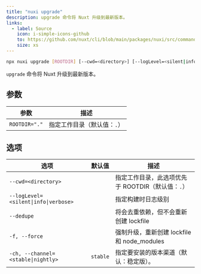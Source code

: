 ```yaml
---
title: "nuxi upgrade"
description: upgrade 命令将 Nuxt 升级到最新版本。
links:
  - label: Source
    icon: i-simple-icons-github
    to: https://github.com/nuxt/cli/blob/main/packages/nuxi/src/commands/upgrade.ts
    size: xs
---
```


<!--upgrade-cmd-->
```bash [Terminal]
npx nuxi upgrade [ROOTDIR] [--cwd=<directory>] [--logLevel=<silent|info|verbose>] [--dedupe] [-f, --force] [-ch, --channel=<stable|nightly>]
```
<!--/upgrade-cmd-->

`upgrade` 命令将 Nuxt 升级到最新版本。

## 参数

<!--upgrade-args-->
参数 | 描述
--- | ---
`ROOTDIR="."` | 指定工作目录（默认值：`.`）
<!--/upgrade-args-->

## 选项

<!--upgrade-opts-->
选项 | 默认值 | 描述
--- | --- | ---
`--cwd=<directory>` |  | 指定工作目录，此选项优先于 ROOTDIR（默认值：`.`）
`--logLevel=<silent\|info\|verbose>` |  | 指定构建时日志级别
`--dedupe` |  | 将会去重依赖，但不会重新创建 lockfile
`-f, --force` |  | 强制升级，重新创建 lockfile 和 node_modules
`-ch, --channel=<stable\|nightly>` | `stable` | 指定要安装的版本渠道（默认：稳定版）。
<!--/upgrade-opts-->
